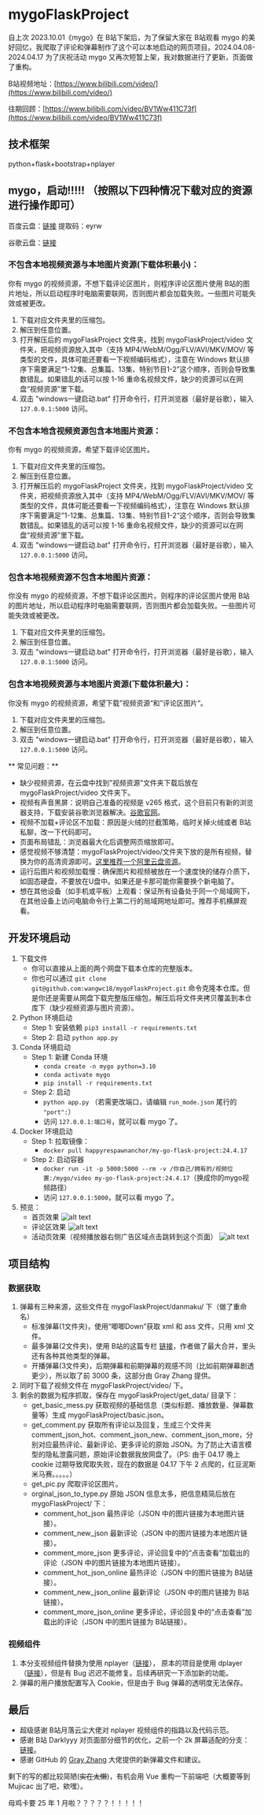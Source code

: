# mygoFlaskProject

自上次 2023.10.01《mygo》在 B站下架后，为了保留大家在 B站观看 mygo 的美好回忆，我爬取了评论和弹幕制作了这个可以本地启动的网页项目。2024.04.08-2024.04.17 为了庆祝活动 mygo 又再次短暂上架，我对数据进行了更新，页面做了重构。

B站视频地址：[https://www.bilibili.com/video/](https://www.bilibili.com/video/)

往期回顾：[https://www.bilibili.com/video/BV1Ww411C73f](https://www.bilibili.com/video/BV1Ww411C73f)

## 技术框架

python+flask+bootstrap+nplayer

## mygo，启动!!!!! （按照以下四种情况下载对应的资源进行操作即可）

百度云盘：[链接](https://pan.baidu.com/s/1rlRCLZ8B32ozVbnlrGeggg?pwd=eyrw) 提取码：eyrw

谷歌云盘：[链接](https://drive.google.com/drive/folders/1hOLUy8toxSi63UbNCoDNCAE9dRwuDbia?usp=sharing)

### 不包含本地视频资源与本地图片资源(下载体积最小)：

你有 mygo 的视频资源，不想下载评论区图片，则程序评论区图片使用 B站的图片地址，所以启动程序时电脑需要联网，否则图片都会加载失败。一些图片可能失效或被更改。

1. 下载对应文件夹里的压缩包。
2. 解压到任意位置。
3. 打开解压后的 mygoFlaskProject 文件夹，找到 mygoFlaskProject/video 文件夹，把视频资源放入其中（支持 MP4/WebM/Ogg/FLV/AVI/MKV/MOV/ 等类型的文件，具体可能还要看一下视频编码格式），注意在 Windows 默认排序下需要满足“1-12集、总集篇、13集、特别节目1-2”这个顺序，否则会导致集数错乱。如果错乱的话可以按 1-16 重命名视频文件，缺少的资源可以在网盘“视频资源”里下载。
4. 双击 "windows一键启动.bat" 打开命令行，打开浏览器（最好是谷歌），输入 `127.0.0.1:5000` 访问。

### 不包含本地含视频资源包含本地图片资源：

你有 mygo 的视频资源，希望下载评论区图片。

1. 下载对应文件夹里的压缩包。
2. 解压到任意位置。
3. 打开解压后的 mygoFlaskProject 文件夹，找到 mygoFlaskProject/video 文件夹，把视频资源放入其中（支持 MP4/WebM/Ogg/FLV/AVI/MKV/MOV/ 等类型的文件，具体可能还要看一下视频编码格式），注意在 Windows 默认排序下需要满足”1-12集、总集篇、13集、特别节目1-2“这个顺序，否则会导致集数错乱。如果错乱的话可以按 1-16 重命名视频文件，缺少的资源可以在网盘“视频资源”里下载。
4. 双击 "windows一键启动.bat" 打开命令行，打开浏览器（最好是谷歌），输入 `127.0.0.1:5000` 访问。

### 包含本地视频资源不包含本地图片资源：

你没有 mygo 的视频资源，不想下载评论区图片。则程序的评论区图片使用 B站的图片地址，所以启动程序时电脑需要联网，否则图片都会加载失败。一些图片可能失效或被更改。

1. 下载对应文件夹里的压缩包。
2. 解压到任意位置。
3. 双击 "windows一键启动.bat" 打开命令行，打开浏览器（最好是谷歌），输入 `127.0.0.1:5000` 访问。

### 包含本地视频资源与本地图片资源(下载体积最大)：

你没有 mygo 的视频资源，希望下载”视频资源“和”评论区图片“。

1. 下载对应文件夹里的压缩包。
2. 解压到任意位置。
3. 双击 "windows一键启动.bat" 打开命令行，打开浏览器（最好是谷歌），输入 `127.0.0.1:5000` 访问。

** 常见问题：**

- 缺少视频资源，在云盘中找到"视频资源"文件夹下载后放在 mygoFlaskProject/video 文件夹下。
- 视频有声音黑屏：说明自己准备的视频是 v265 格式，这个目前只有新的浏览器支持，下载安装谷歌浏览器解决。[谷歌官网](https://www.google.cn/chrome/index.html)。
- 视频不加载+评论区不加载：原因是火绒的拦截策略，临时关掉火绒或者 B站私聊，改一下代码即可。
- 页面布局错乱：浏览器最大化后调整网页缩放即可。
- 感觉视频不够清楚：mygoFlaskProject/video/文件夹下放的是所有视频，替换为你的高清资源即可。[这里推荐一个阿里云盘资源](https://www.aliyundrive.com/s/4vHPUhfMMEK)。
- 运行后图片和视频加载慢：确保图片和视频被放在一个速度快的储存介质下，如固态硬盘，不要放在U盘中。如果还是卡那可能你需要换个新电脑了。
- 想在其他设备（如手机或平板）上观看：保证所有设备处于同一个局域网下，在其他设备上访问电脑命令行上第二行的局域网地址即可。推荐手机横屏观看。

## 开发环境启动

1. 下载文件
   - 你可以直接从上面的两个网盘下载本仓库的完整版本。
   - 你也可以通过 `git clone git@github.com:wangwc18/mygoFlaskProject.git` 命令克隆本仓库。但是你还是需要从网盘下载完整版压缩包，解压后将文件夹拷贝覆盖到本仓库下（缺少视频资源与图片资源）。
2. Python 环境启动
   - Step 1: 安装依赖
     `pip3 install -r requirements.txt`
   - Step 2: 启动
     `python app.py`
3. Conda 环境启动
   - Step 1: 新建 Conda 环境
     - `conda create -n mygo python=3.10`
     - `conda activate mygo`
     - `pip install -r requirements.txt`
   - Step 2: 启动
       - `python app.py` （若需更改端口，请编辑 `run_mode.json` 尾行的 `"port":`）
       - 访问 `127.0.0.1:端口号`，就可以看 mygo 了。
4. Docker 环境启动
   - Step 1: 拉取镜像：
      - `docker pull happyrespawnanchor/my-go-flask-project:24.4.17`
   - Step 2: 启动容器
      - `docker run -it -p 5000:5000 --rm -v /你自己/拥有的/视频位置:/mygo/video my-go-flask-project:24.4.17`（换成你的mygo视频路径）
      - 访问 `127.0.0.1:5000`，就可以看 mygo 了。
4. 预览：
   - 首页效果
      ![alt text](show-player.png)
   - 评论区效果
      ![alt text](show-comment.png)
   - 活动页效果（视频播放器右侧广告区域点击跳转到这个页面）
      ![alt text](show-mygo.png)

## 项目结构

### 数据获取

1. 弹幕有三种来源，这些文件在 mygoFlaskProject/danmaku/ 下（做了重命名）
   - 标准弹幕(1文件夹)，使用“唧唧Down”获取 xml 和 ass 文件，只用 xml 文件。
   - 最多弹幕(2文件夹)，使用 B站的这篇专栏 [链接](https://www.bilibili.com/read/cv26903973/)，作者做了最大合并，里头还有各种其他类型的弹幕。
   - 开播弹幕(3文件夹)，后期弹幕和前期弹幕的观感不同（比如前期弹幕剧透更少），所以取了前 3000 条，这部分由 Gray Zhang 提供。
2. 同时下载了视频文件在 mygoFlaskProject/video/ 下。
3. 剩余的数据为程序抓取，保存在 mygoFlaskProject/get_data/ 目录下：
   - get_basic_mess.py 获取视频的基础信息（类似标题、播放数量、弹幕数量等）生成 mygoFlaskProject/basic.json。
   - get_comment.py 获取所有评论以及回复，生成三个文件夹 comment_json_hot、comment_json_new、comment_json_more，分别对应最热评论、最新评论、更多评论的原始 JSON。为了防止大语言模型的隐私泄露问题，原始评论数据我放网盘了。（PS: 由于 04.17 晚上 cookie 过期导致爬取失败，现在的数据是 04.17 下午 2 点爬的，红豆泥斯米马赛。。。。。）
   - get_pic.py 爬取评论区图片。
   - orginal_json_to_type.py 原始 JSON 信息太多，把信息精简后放在 mygoFlaskProject/ 下：
     - comment_hot_json 最热评论（JSON 中的图片链接为本地图片链接）。
     - comment_new_json 最新评论（JSON 中的图片链接为本地图片链接）。
     - comment_more_json 更多评论，评论回复中的“点击查看”加载出的评论（JSON 中的图片链接为本地图片链接）。
     - comment_hot_json_online 最热评论（JSON 中的图片链接为 B站链接）。
     - comment_new_json_online 最新评论（JSON 中的图片链接为 B站链接）。
     - comment_more_json_online 更多评论，评论回复中的“点击查看”加载出的评论（JSON 中的图片链接为 B站链接）。

### 视频组件

1. 本分支视频组件替换为使用 nplayer（[链接](https://github.com/oyuyue/nplayer)），
原本的项目是使用 dplayer（[链接](https://github.com/DIYgod/DPlayer)），但是有 Bug 迟迟不能修复。后续再研究一下添加新的功能。
2. 弹幕的用户播放配置写入 Cookie，但是由于 Bug 弹幕的透明度无法保存。

## 最后

- 超级感谢 B站月落云尘大佬对 nplayer 视频组件的指路以及代码示范。
- 感谢 B站 Darklyyy 对页面部分细节的优化，之前一个 2k 屏幕适配的分支：[链接](https://github.com/wangwc18/mygoFlaskProject/tree/better2k)。
- 感谢 GitHub 的 [Gray Zhang](https://github.com/otakustay) 大佬提供的新弹幕文件和建议。

剩下的写的都比较简陋(~~实在太懒~~)，有机会用 Vue 重构一下前端吧（大概要等到 Mujicac 出了吧，欸嘿）。

母鸡卡要 25 年 1 月啦？？？？？！！！！！